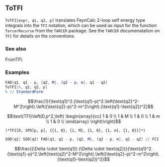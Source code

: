 ##  ToTFI 

`ToTFI[expr, q1, q2, p]` translates FeynCalc 2-loop self energy type integrals into the `TFI` notation, which can be used as input for the function `TarcerRecurse` from the `TARCER` package. See the `TARCER` documenatation on `TFI` for details on the conventions.

###  See also 

FromTFI.

###  Examples 

```mathematica
FAD[q1, q1 - p, {q2, M}, {q2 - p, m}, q1 - q2]
ToTFI[%, q1, q2, p]
% // StandardForm
```

$$\frac{1}{\text{q1}^2.(\text{q1}-p)^2.\left(\text{q2}^2-M^2\right).\left((\text{q2}-p)^2-m^2\right).(\text{q1}-\text{q2})^2}$$

$$\text{TFI}\left(D,p^2,\left(
\begin{array}{cc}
 1 & 0 \\
 1 & M \\
 1 & 0 \\
 1 & m \\
 1 & 0 \\
\end{array}
\right)\right)$$

```
(*TFI[D, SPD[p, p], {{1, 0}, {1, M}, {1, 0}, {1, m}, {1, 0}}]*)
```

```mathematica
SOD[q1] SOD[q2] FAD[q1, q1 - p, {q2, M}, {q2 - p, m}, q1 - q2] // FCI
```

$$\frac{(\Delta \cdot \text{q1}) (\Delta \cdot \text{q2})}{\text{q1}^2.(\text{q1}-p)^2.\left(\text{q2}^2-M^2\right).\left((\text{q2}-p)^2-m^2\right).(\text{q1}-\text{q2})^2}$$